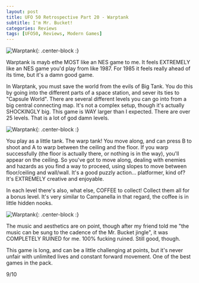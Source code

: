 ```yaml
---
layout: post
title: UFO 50 Retrospective Part 20 - Warptank
subtitle: I'm Mr. Bucket!
categories: Reviews
tags: [UFO50, Reviews, Modern Games]
---
```


![Warptank](https://imgur.com/z0bw7EP.png){: .center-block :}

Warptank is mayb ethe MOST like an NES game to me. It feels EXTREMELY like an NES game you'd play from like 1987. For 1985 it feels really ahead of its time, but it's a damn good game.

In Warptank, you must save the world from the evils of Big Tank. You do this by going into the different parts of a space station, and sever its ties to "Capsule World". There are several different levels you can go into from a big central connecting map. It's not a complex setup, though it's actually SHOCKINGLY big. This game is WAY larger than I expected. There are over 25 levels. That is a lot of god damn levels.

![Warptank](https://imgur.com/hrF9HO3.png){: .center-block :}

You play as a little tank. The warp tank! You move along, and can press B to shoot and A to warp between the ceiling and the floor. If you warp successfully (the floor is actually there, or nothing is in the way), you'll appear on the ceiling. So you've got to move along, dealing with enemies and hazards as you find a way to proceed, using slopes to move between floor/ceiling and wall/wall. It's a good puzzly action... platformer, kind of? It's EXTREMELY creative and enjoyable.

In each level there's also, what else, COFFEE to collect! Collect them all for a bonus level. It's very similar to Campanella in that regard, the coffee is in little hidden nooks.

![Warptank](https://imgur.com/DMwUInq.png){: .center-block :}

The music and aesthetics are on point, though after my friend told me "the music can be sung to the cadence of the Mr. Bucket jingle", it was COMPLETELY RUINED for me. 100% fucking ruined. Still good, though.

This game is long, and can be a little challenging at points, but it's never unfair with unlimited lives and constant forward movement. One of the best games in the pack.

9/10